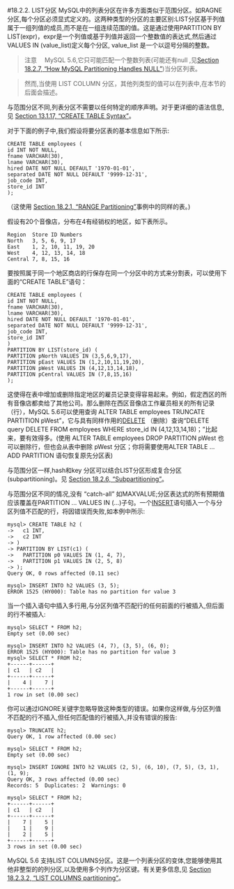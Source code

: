 #18.2.2. LIST分区
MySQL中的列表分区在许多方面类似于范围分区。如RAGNE分区,每个分区必须显式定义的。这两种类型的分区的主要区别:LIST分区基于列值属于一组列值的成员,而不是在一组连续范围的值。这是通过使用PARTITION BY LIST(expr)，expr是一个列值或基于列值并返回一个整数值的表达式,然后通过VALUES IN (value_list)定义每个分区, value_list 是一个以逗号分隔的整数。

>注意
　MySQL 5.6,它只可能匹配一个整数列表(可能还有null ,见[Section 18.2.7, “How MySQL Partitioning Handles NULL”](./18.02.07_How_MySQL_Partitioning_Handles_NULL.md))当分区列表。　　　　
 
>然而,当使用 LIST COLUMN 分区，其他列类型的值可以在列表中,在本节的后面会描述。

与范围分区不同,列表分区不需要以任何特定的顺序声明。对于更详细的语法信息,见 [Section 13.1.17, “CREATE TABLE Syntax”][13.01.17]。　　　　

对于下面的例子中,我们假设将要分区表的基本信息如下所示:

    CREATE TABLE employees (
    id INT NOT NULL,
    fname VARCHAR(30),
    lname VARCHAR(30),
    hired DATE NOT NULL DEFAULT '1970-01-01',
    separated DATE NOT NULL DEFAULT '9999-12-31',
    job_code INT,
    store_id INT
    );

（这使用 [Section 18.2.1, “RANGE Partitioning”](./18.02.01_RANGE_Partitioning.md)事例中的同样的表。) 　　　　

假设有20个音像店，分布在4有经销权的地区，如下表所示。

    Region	Store ID Numbers
    North	3, 5, 6, 9, 17
    East	1, 2, 10, 11, 19, 20
    West	4, 12, 13, 14, 18
    Central	7, 8, 15, 16

要按照属于同一个地区商店的行保存在同一个分区中的方式来分割表，可以使用下面的“CREATE TABLE”语句：
    
    CREATE TABLE employees (
    id INT NOT NULL,
    fname VARCHAR(30),
    lname VARCHAR(30),
    hired DATE NOT NULL DEFAULT '1970-01-01',
    separated DATE NOT NULL DEFAULT '9999-12-31',
    job_code INT,
    store_id INT
    )
    PARTITION BY LIST(store_id) (
    PARTITION pNorth VALUES IN (3,5,6,9,17),
    PARTITION pEast VALUES IN (1,2,10,11,19,20),
    PARTITION pWest VALUES IN (4,12,13,14,18),
    PARTITION pCentral VALUES IN (7,8,15,16)
    );

这使得在表中增加或删除指定地区的雇员记录变得容易起来。例如，假定西区的所有音像店都卖给了其他公司。那么删除在西区音像店工作雇员相关的所有记录（行），MySQL 5.6可以使用查询 ALTER TABLE employees TRUNCATE PARTITION pWest”，它与具有同样作用的[DELETE][13.02.02] （删除）查询“DELETE query DELETE FROM employees WHERE store_id IN (4,12,13,14,18)；”比起来，要有效得多。(使用 ALTER TABLE employees DROP PARTITION pWest 也可以删除行，但也会从表中删除 pWest 分区；你将需要使用ALTER TABLE ... ADD PARTITION 语句恢复原先分区表) 

与范围分区一样,hash和key 分区可以结合LIST分区形成复合分区(subpartitioning)。见 [Section 18.2.6, “Subpartitioning”](./18.02.06_Subpartitioning.md)。　　　　

与范围分区不同的情况,没有 “catch-all” 如MAXVALUE;分区表达式的所有预期值应该覆盖在PARTITION ... VALUES IN (...)子句。一个[INSERT][13.02.05]语句插入一个与分区列值不匹配的行，将因错误而失败,如本例中所示:

    mysql> CREATE TABLE h2 (
    ->   c1 INT,
    ->   c2 INT
    -> )
    -> PARTITION BY LIST(c1) (
    ->   PARTITION p0 VALUES IN (1, 4, 7),
    ->   PARTITION p1 VALUES IN (2, 5, 8)
    -> );
    Query OK, 0 rows affected (0.11 sec)

    mysql> INSERT INTO h2 VALUES (3, 5);
    ERROR 1525 (HY000): Table has no partition for value 3

当一个插入语句中插入多行用,与分区列值不匹配行的任何前面的行被插入,但后面的行不被插入:
   
    mysql> SELECT * FROM h2;
    Empty set (0.00 sec)

    mysql> INSERT INTO h2 VALUES (4, 7), (3, 5), (6, 0);
    ERROR 1525 (HY000): Table has no partition for value 3
    mysql> SELECT * FROM h2;
    +------+------+
    | c1   | c2   |
    +------+------+
    |    4 |    7 |
    +------+------+
    1 row in set (0.00 sec)

你可以通过IGNORE关键字忽略导致这种类型的错误。如果你这样做,与分区列值不匹配的行不插入,但任何匹配值的行被插入,并没有错误的报告:

    mysql> TRUNCATE h2;
    Query OK, 1 row affected (0.00 sec)

    mysql> SELECT * FROM h2;
    Empty set (0.00 sec)

    mysql> INSERT IGNORE INTO h2 VALUES (2, 5), (6, 10), (7, 5), (3, 1), (1, 9);
    Query OK, 3 rows affected (0.00 sec)
    Records: 5  Duplicates: 2  Warnings: 0

    mysql> SELECT * FROM h2;
    +------+------+
    | c1   | c2   |
    +------+------+
    |    7 |    5 |
    |    1 |    9 |
    |    2 |    5 |
    +------+------+
    3 rows in set (0.00 sec)

MySQL 5.6 支持LIST COLUMNS分区。这是一个列表分区的变体,您能够使用其他非整型的的列分区,以及使用多个列作为分区键。有关更多信息,见 [Section 18.2.3.2, “LIST COLUMNS partitioning”](./18.02.03_COLUMNS_partitioning.md#18.2.3.2)。

[13.01.17]:../Chapter_13/13.01.17_CREATE_TABLE_Syntax.md
[13.02.02]:../Chapter_13/13.02.02_DELETE_Syntax.md
[13.02.05]:../Chapter_13/13.02.05_INSERT_Syntax.md